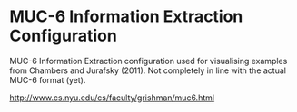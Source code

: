 # MUC-6 Information Extraction Configuration #

MUC-6 Information Extraction configuration used for visualising examples from
Chambers and Jurafsky (2011). Not completely in line with the actual MUC-6
format (yet).

http://www.cs.nyu.edu/cs/faculty/grishman/muc6.html
